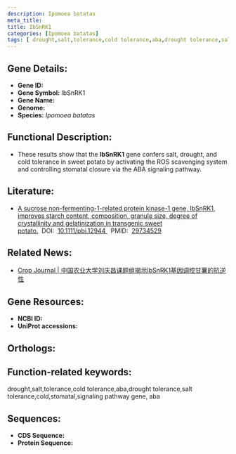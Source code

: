 ```yaml
---
description: Ipomoea batatas
meta_title:
title: IbSnRK1
categories: [Ipomoea batatas]
tags: [ drought,salt,tolerance,cold tolerance,aba,drought tolerance,salt tolerance,cold,stomatal,signaling pathway gene, aba  ]
---
```


## Gene Details:
- **Gene ID:**	[]()
- **Gene Symbol:** IbSnRK1
- **Gene Name:** 
- **Genome:** []()
- **Species:** *Ipomoea batatas*

## Functional Description:
   - These results show that the **IbSnRK1** gene confers salt, drought, and cold tolerance in sweet potato by activating the ROS scavenging system and controlling stomatal closure via the ABA signaling pathway.

## Literature:
   - [A sucrose non-fermenting-1-related protein kinase-1 gene, IbSnRK1, improves starch content, composition, granule size, degree of crystallinity and gelatinization in transgenic sweet potato.]( sciencedirect.com/science/article/pii/S2214514120300829)&nbsp;&nbsp;DOI:&nbsp;&nbsp;[10.1111/pbi.12944 ](sciencedirect.com/science/article/pii/S2214514120300829)&nbsp;&nbsp;PMID:&nbsp;&nbsp;[29734529](https://pubmed.ncbi.nlm.nih.gov/29734529/)

## Related News:
   - [Crop Journal  | 中国农业大学刘庆昌课题组揭示IbSnRK1基因调控甘薯的抗逆性](https://mp.weixin.qq.com/s?__biz=Mzg3MDEwNDEyMg==&mid=2247492002&idx=4&sn=44b63ce935b6cad54089802a65ec7a2a&chksm=ce904cf7f9e7c5e137ec4c12875fdd3cc5321bc7b45ecc7238f6c8e7eb620c2e560498d10334&scene=27#wechat_redirect)

## Gene Resources:
- **NCBI ID:** [](https://www.ncbi.nlm.nih.gov/gene/?term=)
- **UniProt accessions:** [](https://www.uniprot.org/uniprotkb//entry)

## Orthologs:


## Function-related keywords:
drought,salt,tolerance,cold tolerance,aba,drought tolerance,salt tolerance,cold,stomatal,signaling pathway gene, aba 

## Sequences:
- **CDS Sequence:**
- **Protein Sequence:**

